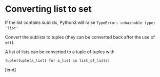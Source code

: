 # Converting list to set

If the list contains sublists, Python3 will raise `TypeError: unhashable type: 'list'`. 

Convert the sublists to tuples (they can be converted back after the use of `set`).

A list of lists can be converted to a tuple of tuples with

    tuple(tuple(a_list) for a_list in list_of_lists)

[end]
